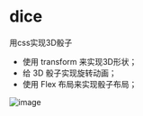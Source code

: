 # dice
用css实现3D骰子
- 使用 transform 来实现3D形状；
- 给 3D 骰子实现旋转动画；
- 使用 Flex 布局来实现骰子布局；

![image](https://user-images.githubusercontent.com/72060177/182271502-00f9daaf-75f2-43b0-833d-5c9e169de91a.png)
